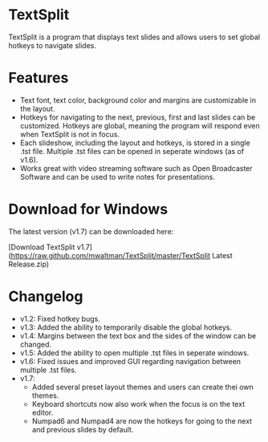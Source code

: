 # TextSplit
TextSplit is a program that displays text slides and allows users to set global hotkeys to navigate slides. 

# Features
- Text font, text color, background color and margins are customizable in the layout.
- Hotkeys for navigating to the next, previous, first and last slides can be customized. Hotkeys are global, meaning the program will respond even when TextSplit is not in focus.
- Each slideshow, including the layout and hotkeys, is stored in a single .tst file. Multiple .tst files can be opened in seperate windows (as of v1.6).
- Works great with video streaming software such as Open Broadcaster Software and can be used to write notes for presentations.

# Download for Windows
The latest version (v1.7) can be downloaded here:

[Download TextSplit v1.7](https://raw.github.com/mwaltman/TextSplit/master/TextSplit Latest Release.zip)

# Changelog
- v1.2: Fixed hotkey bugs.
- v1.3: Added the ability to temporarily disable the global hotkeys.
- v1.4: Margins between the text box and the sides of the window can be changed.
- v1.5: Added the ability to open multiple .tst files in seperate windows.
- v1.6: Fixed issues and improved GUI regarding navigation between multiple .tst files.
- v1.7: 
  - Added several preset layout themes and users can create thei own themes.
  - Keyboard shortcuts now also work when the focus is on the text editor.
  - Numpad6 and Numpad4 are now the hotkeys for going to the next and previous slides by default.
